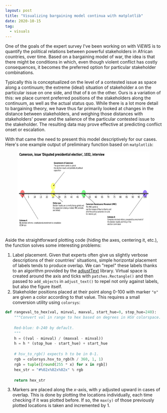 ```yaml
---
layout: post
title: "Visualizing bargaining model continua with matplotlib"
date: 2020-10-15
tag: 
  - visuals
---
```


One of the goals of the expert survey I've been working on with ViEWS is to quantify the political relations between powerful stakeholders in African countries, over time. Based on a bargaining model of war, the idea is that there might be conditions in which, even though violent conflict has costly consequences, it becomes the preferred option for particular stakeholder combinations. 

Typically this is conceptualized on the level of a contested issue as space along a continuum; the extreme (ideal) situation of stakeholder `A` on the particular issue on one side, and that of `B` on the other. Ours is a variation of this: we place current preferred positions of the stakeholders along the continuum, as well as the actual status quo. While there is a lot more detail to bargaining theory, we have thus far primarily looked at changes in the distance between stakeholders, and weighing those distances with stakeholders' power and the salience of the particular contested issue to the stakeholder. The resulting data may prove effective at predicting conflict onset or escalation.

With that came the need to present this model descriptively for our cases. Here's one example output of preliminary function based on `matplotlib`:

<figure>
<img src="./continuum.png" alt="example continuum plot" width=1000 height=260>
</figure>

Aside the straightforward plotting code (hiding the axes, centering it, etc.), the function solves some interesting problems:

1. Label placement. Given that experts often give us slightly verbose descriptions of their countries' situations, simple horizontal placement of labels tends to produce overlap. We can "repel" these labels thanks to an algorithm provided by the [adjustText](https://github.com/Phlya/adjustText) library. Virtual space is created around the axis and ticks with `patches.Rectangle()` and then passed to `add_objects` in `adjust_text()` to repel not only against labels, but also the figure itself.
2. Stakeholder positions placed at their point along 0-100 with marker `"o"` are given a color according to that value. This requires a small conversion utility using `colorsys`:
```python
def rangeval_to_hex(val, minval, maxval, start_hue=0, stop_hue=240):
    """Convert val in range to hex based on degrees in HSV colorspace.
   
    Red-blue: 0-240 by default.
    """
    h = ((val - minval) / (maxval - minval))
    h = h * (stop_hue - start_hue) + start_hue

    # hsv_to_rgb() expects h to be in 0-1.
    rgb = colorsys.hsv_to_rgb(h / 360, 1, 1)
    rgb = tuple([round(255 * x) for x in rgb])
    hex_str = "#%02x%02x%02x" % rgb
   
    return hex_str
```
3. Markers are placed along the *x*-axis, with *y* adjusted upward in cases of overlap. This is done by plotting the locations individually, each time checking if it was plotted before. If so, the `max(y)` of those previously plotted locations is taken and incremented by 1.
